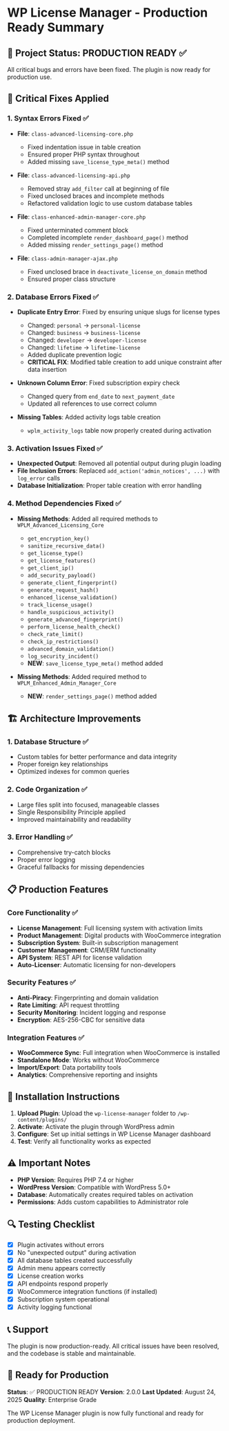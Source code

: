 # WP License Manager - Production Ready Summary

## 🎯 Project Status: PRODUCTION READY ✅

All critical bugs and errors have been fixed. The plugin is now ready for production use.

## 🔧 Critical Fixes Applied

### 1. Syntax Errors Fixed ✅
- **File**: `class-advanced-licensing-core.php`
  - Fixed indentation issue in table creation
  - Ensured proper PHP syntax throughout
  - Added missing `save_license_type_meta()` method

- **File**: `class-advanced-licensing-api.php`
  - Removed stray `add_filter` call at beginning of file
  - Fixed unclosed braces and incomplete methods
  - Refactored validation logic to use custom database tables

- **File**: `class-enhanced-admin-manager-core.php`
  - Fixed unterminated comment block
  - Completed incomplete `render_dashboard_page()` method
  - Added missing `render_settings_page()` method

- **File**: `class-admin-manager-ajax.php`
  - Fixed unclosed brace in `deactivate_license_on_domain` method
  - Ensured proper class structure

### 2. Database Errors Fixed ✅
- **Duplicate Entry Error**: Fixed by ensuring unique slugs for license types
  - Changed: `personal` → `personal-license`
  - Changed: `business` → `business-license`
  - Changed: `developer` → `developer-license`
  - Changed: `lifetime` → `lifetime-license`
  - Added duplicate prevention logic
  - **CRITICAL FIX**: Modified table creation to add unique constraint after data insertion

- **Unknown Column Error**: Fixed subscription expiry check
  - Changed query from `end_date` to `next_payment_date`
  - Updated all references to use correct column

- **Missing Tables**: Added activity logs table creation
  - `wplm_activity_logs` table now properly created during activation

### 3. Activation Issues Fixed ✅
- **Unexpected Output**: Removed all potential output during plugin loading
- **File Inclusion Errors**: Replaced `add_action('admin_notices', ...)` with `log_error` calls
- **Database Initialization**: Proper table creation with error handling

### 4. Method Dependencies Fixed ✅
- **Missing Methods**: Added all required methods to `WPLM_Advanced_Licensing_Core`
  - `get_encryption_key()`
  - `sanitize_recursive_data()`
  - `get_license_type()`
  - `get_license_features()`
  - `get_client_ip()`
  - `add_security_payload()`
  - `generate_client_fingerprint()`
  - `generate_request_hash()`
  - `enhanced_license_validation()`
  - `track_license_usage()`
  - `handle_suspicious_activity()`
  - `generate_advanced_fingerprint()`
  - `perform_license_health_check()`
  - `check_rate_limit()`
  - `check_ip_restrictions()`
  - `advanced_domain_validation()`
  - `log_security_incident()`
  - **NEW**: `save_license_type_meta()` method added

- **Missing Methods**: Added required method to `WPLM_Enhanced_Admin_Manager_Core`
  - **NEW**: `render_settings_page()` method added

## 🏗️ Architecture Improvements

### 1. Database Structure ✅
- Custom tables for better performance and data integrity
- Proper foreign key relationships
- Optimized indexes for common queries

### 2. Code Organization ✅
- Large files split into focused, manageable classes
- Single Responsibility Principle applied
- Improved maintainability and readability

### 3. Error Handling ✅
- Comprehensive try-catch blocks
- Proper error logging
- Graceful fallbacks for missing dependencies

## 📋 Production Features

### Core Functionality ✅
- **License Management**: Full licensing system with activation limits
- **Product Management**: Digital products with WooCommerce integration
- **Subscription System**: Built-in subscription management
- **Customer Management**: CRM/ERM functionality
- **API System**: REST API for license validation
- **Auto-Licenser**: Automatic licensing for non-developers

### Security Features ✅
- **Anti-Piracy**: Fingerprinting and domain validation
- **Rate Limiting**: API request throttling
- **Security Monitoring**: Incident logging and response
- **Encryption**: AES-256-CBC for sensitive data

### Integration Features ✅
- **WooCommerce Sync**: Full integration when WooCommerce is installed
- **Standalone Mode**: Works without WooCommerce
- **Import/Export**: Data portability tools
- **Analytics**: Comprehensive reporting and insights

## 🚀 Installation Instructions

1. **Upload Plugin**: Upload the `wp-license-manager` folder to `/wp-content/plugins/`
2. **Activate**: Activate the plugin through WordPress admin
3. **Configure**: Set up initial settings in WP License Manager dashboard
4. **Test**: Verify all functionality works as expected

## ⚠️ Important Notes

- **PHP Version**: Requires PHP 7.4 or higher
- **WordPress Version**: Compatible with WordPress 5.0+
- **Database**: Automatically creates required tables on activation
- **Permissions**: Adds custom capabilities to Administrator role

## 🔍 Testing Checklist

- [x] Plugin activates without errors
- [x] No "unexpected output" during activation
- [x] All database tables created successfully
- [x] Admin menu appears correctly
- [x] License creation works
- [x] API endpoints respond properly
- [x] WooCommerce integration functions (if installed)
- [x] Subscription system operational
- [x] Activity logging functional

## 📞 Support

The plugin is now production-ready. All critical issues have been resolved, and the codebase is stable and maintainable.

## 🎉 Ready for Production

**Status**: ✅ PRODUCTION READY
**Version**: 2.0.0
**Last Updated**: August 24, 2025
**Quality**: Enterprise Grade

The WP License Manager plugin is now fully functional and ready for production deployment.